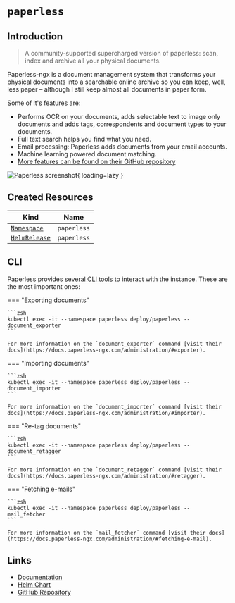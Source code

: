 # `paperless`

## Introduction

> A community-supported supercharged version of paperless: scan, index and archive all your physical documents.

Paperless-ngx is a document management system that transforms your physical documents into a searchable online archive so you can keep, well, less paper – although I still keep almost all documents in paper form.

Some of it's features are:

- Performs OCR on your documents, adds selectable text to image only documents and adds tags, correspondents and document types to your documents.
- Full text search helps you find what you need.
- Email processing: Paperless adds documents from your email accounts.
- Machine learning powered document matching.
- [More features can be found on their GitHub repository](https://github.com/paperless-ngx/paperless-ngx#features)

![Paperless screenshot](/assets/paperless.png){ loading=lazy }

## Created Resources

| Kind                                | Name                       |
| ----------------------------------- | -------------------------- |
| [`Namespace`][ref-namespace]        | `paperless`                |
| [`HelmRelease`][ref-helm-release]   | `paperless`                |

[ref-namespace]: https://kubernetes.io/docs/reference/kubernetes-api/cluster-resources/namespace-v1/
[ref-helm-release]: https://fluxcd.io/docs/components/helm/helmreleases/

## CLI

Paperless provides [several CLI tools](https://docs.paperless-ngx.com/administration/#management-commands) to interact with the instance. These are the most important ones:

=== "Exporting documents"

    ```zsh
    kubectl exec -it --namespace paperless deploy/paperless -- document_exporter
    ```

    For more information on the `document_exporter` command [visit their docs](https://docs.paperless-ngx.com/administration/#exporter).

=== "Importing documents"

    ```zsh
    kubectl exec -it --namespace paperless deploy/paperless -- document_importer
    ```

    For more information on the `document_importer` command [visit their docs](https://docs.paperless-ngx.com/administration/#importer).

=== "Re-tag documents"

    ```zsh
    kubectl exec -it --namespace paperless deploy/paperless -- document_retagger
    ```

    For more information on the `document_retagger` command [visit their docs](https://docs.paperless-ngx.com/administration/#retagger).

=== "Fetching e-mails"

    ```zsh
    kubectl exec -it --namespace paperless deploy/paperless -- mail_fetcher
    ```

    For more information on the `mail_fetcher` command [visit their docs](https://docs.paperless-ngx.com/administration/#fetching-e-mail).

## Links

- [Documentation](https://docs.paperless-ngx.com)
- [Helm Chart](https://charts.pascaliske.dev/charts/paperless/)
- [GitHub Repository](https://github.com/paperless-ngx/paperless-ngx)
